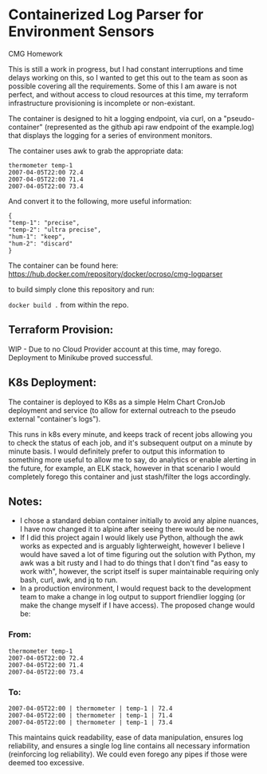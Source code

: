 # Containerized Log Parser for Environment Sensors
CMG Homework

This is still a work in progress, but I had constant interruptions and time delays working on this, so I wanted to get this out to the team as soon as possible covering all the requirements.  Some of this I am aware is not perfect, and without access to cloud resources at this time, my terraform infrastructure provisioning is incomplete or non-existant.

The container is designed to hit a logging endpoint, via curl, on a "pseudo-container" (represented as the github api raw endpoint of the example.log) that displays the logging for a series of environment monitors.

The container uses awk to grab the appropriate data:
```
thermometer temp-1
2007-04-05T22:00 72.4
2007-04-05T22:00 71.4
2007-04-05T22:00 73.4
```
And convert it to the following, more useful information:

```
{
"temp-1": "precise",
"temp-2": "ultra precise",
"hum-1": "keep",
"hum-2": "discard"
}
```
The container can be found here:
https://hub.docker.com/repository/docker/ocroso/cmg-logparser

to build simply clone this repository and run:

`docker build .` from within the repo.

## Terraform Provision:

WIP - Due to no Cloud Provider account at this time, may forego.  Deployment to Minikube proved successful.

## K8s Deployment:

The container is deployed to K8s as a simple Helm Chart CronJob deployment and service (to allow for external outreach to the pseudo external "container's logs").

This runs in k8s every minute, and keeps track of recent jobs allowing you to check the status of each job, and it's subsequent output on a minute by minute basis.  I would definitely prefer to output this information to something more useful to allow me to say, do analytics or enable alerting in the future, for example, an ELK stack, however in that scenario I would completely forego this container and just stash/filter the logs accordingly.

## Notes:
- I chose a standard debian container initially to avoid any alpine nuances, I have now changed it to alpine after seeing there would be none.
- If I did this project again I would likely use Python, although the awk works as expected and is arguably lighterweight, however I believe I would have saved a lot of time figuring out the solution with Python, my awk was a bit rusty and I had to do things that I don't find "as easy to work with", however, the script itself is super maintainable requiring only bash, curl, awk, and jq to run.
- In a production environment, I would request back to the development team to make a change in log output to support friendlier logging (or make the change myself if I have access).  The proposed change would be:


### From:

```
thermometer temp-1
2007-04-05T22:00 72.4
2007-04-05T22:00 71.4
2007-04-05T22:00 73.4
```
### To:

```
2007-04-05T22:00 | thermometer | temp-1 | 72.4
2007-04-05T22:00 | thermometer | temp-1 | 71.4
2007-04-05T22:00 | thermometer | temp-1 | 73.4
```

This maintains quick readability, ease of data manipulation, ensures log reliability, and ensures a single log line contains all necessary information (reinforcing log reliability). We could even forego any pipes if those were deemed too excessive.

 
